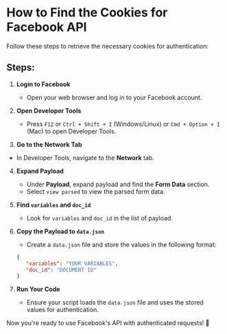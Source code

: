 # How to Find the Cookies for Facebook API

Follow these steps to retrieve the necessary cookies for authentication:

## Steps:

1. **Login to Facebook**
   - Open your web browser and log in to your Facebook account.

2. **Open Developer Tools**
   - Press `F12` or `Ctrl + Shift + I` (Windows/Linux) or `Cmd + Option + I` (Mac) to open Developer Tools.

3. **Go to the Network Tab**
- In Developer Tools, navigate to the **Network** tab.

4. **Expand Payload**
   - Under **Payload**, expand payload and find the **Form Data** section.
   - Select `view parsed` to view the parsed form data.

5. **Find `variables` and `doc_id`**
   - Look for `variables` and `doc_id` in the list of payload.

6. **Copy the Payload to `data.json`**
   - Create a `data.json` file and store the values in the following format:
   
   ```json
   {
      "variables": "YOUR VARIABLES",
      "doc_id": "DOCUMENT ID"
   }
   ```

7. **Run Your Code**
   - Ensure your script loads the `data.json` file and uses the stored values for authentication.


Now you're ready to use Facebook's API with authenticated requests! 🚀

